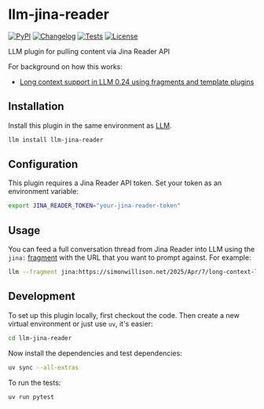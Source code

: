 # llm-jina-reader

[![PyPI](https://img.shields.io/pypi/v/llm-jina-reader.svg)](https://pypi.org/project/llm-jina-reader/)
[![Changelog](https://img.shields.io/github/v/release/jefftriplett/llm-jina-reader?include_prereleases&label=changelog)](https://github.com/jefftriplett/llm-jina-reader/releases)
[![Tests](https://github.com/jefftriplett/llm-jina-reader/actions/workflows/test.yml/badge.svg)](https://github.com/jefftriplett/llm-jina-reader/actions/workflows/test.yml)
[![License](https://img.shields.io/badge/license-Apache%202.0-blue.svg)](https://github.com/jefftriplett/llm-jina-reader/blob/main/LICENSE)

LLM plugin for pulling content via Jina Reader API

For background on how this works:

- [Long context support in LLM 0.24 using fragments and template plugins](https://simonwillison.net/2025/Apr/7/long-context-llm/)

## Installation

Install this plugin in the same environment as [LLM](https://llm.datasette.io/).
```bash
llm install llm-jina-reader
```

## Configuration

This plugin requires a Jina Reader API token. Set your token as an environment variable:

```bash
export JINA_READER_TOKEN="your-jina-reader-token"
```

## Usage

You can feed a full conversation thread from Jina Reader into LLM using the `jina:` [fragment](https://llm.datasette.io/en/stable/fragments.html) with the URL that you want to prompt against. For example:

```bash
llm --fragment jina:https://simonwillison.net/2025/Apr/7/long-context-llm/ "Please summarize this post in one sentence."
```

## Development

To set up this plugin locally, first checkout the code. Then create a new virtual environment or just use `uv`, it's easier:

```bash
cd llm-jina-reader
```

Now install the dependencies and test dependencies:

```bash
uv sync --all-extras
```

To run the tests:

```bash
uv run pytest
```
